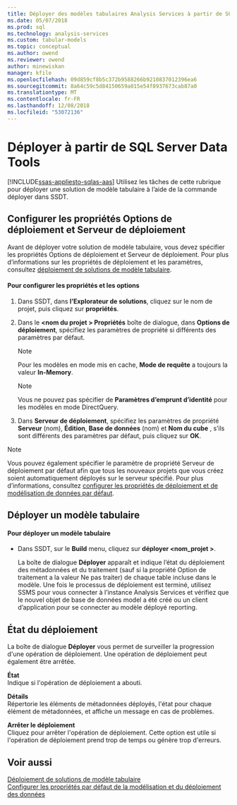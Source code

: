 ```yaml
---
title: Déployer des modèles tabulaires Analysis Services à partir de SQL Server Data Tools | Microsoft Docs
ms.date: 05/07/2018
ms.prod: sql
ms.technology: analysis-services
ms.custom: tabular-models
ms.topic: conceptual
ms.author: owend
ms.reviewer: owend
author: minewiskan
manager: kfile
ms.openlocfilehash: 09d859cf8b5c372b9588266b9210837012396ea6
ms.sourcegitcommit: 8a64c59c5d84150659a015e54f8937673cab87a0
ms.translationtype: MT
ms.contentlocale: fr-FR
ms.lasthandoff: 12/08/2018
ms.locfileid: "53072136"
---
```

# <a name="deploy-from-sql-server-data-tools"></a>Déployer à partir de SQL Server Data Tools
[!INCLUDE[ssas-appliesto-sqlas-aas](../../includes/ssas-appliesto-sqlas-aas.md)]
  Utilisez les tâches de cette rubrique pour déployer une solution de modèle tabulaire à l’aide de la commande déployer dans SSDT.  
  
##  <a name="bkmk_deploy"></a> Configurer les propriétés Options de déploiement et Serveur de déploiement  
 Avant de déployer votre solution de modèle tabulaire, vous devez spécifier les propriétés Options de déploiement et Serveur de déploiement. Pour plus d’informations sur les propriétés de déploiement et les paramètres, consultez [déploiement de solutions de modèle tabulaire](../../analysis-services/tabular-models/tabular-model-solution-deployment-ssas-tabular.md).  
  
#### <a name="to-configure-options-and-properties"></a>Pour configurer les propriétés et les options  
  
1.  Dans SSDT, dans **l’Explorateur de solutions**, cliquez sur le nom de projet, puis cliquez sur **propriétés**.  
  
2.  Dans le  **\<nom du projet > Propriétés** boîte de dialogue, dans **Options de déploiement**, spécifiez les paramètres de propriété si différents des paramètres par défaut.  
  
    > [!NOTE]  
    >  Pour les modèles en mode mis en cache, **Mode de requête** a toujours la valeur **In-Memory**.  
  
    > [!NOTE]  
    >  Vous ne pouvez pas spécifier de **Paramètres d’emprunt d’identité** pour les modèles en mode DirectQuery.  
  
3.  Dans **Serveur de déploiement**, spécifiez les paramètres de propriété **Serveur** (nom), **Édition**, **Base de données** (nom) et **Nom du cube** , s’ils sont différents des paramètres par défaut, puis cliquez sur **OK**.  
  
> [!NOTE]  
>  Vous pouvez également spécifier le paramètre de propriété Serveur de déploiement par défaut afin que tous les nouveaux projets que vous créez soient automatiquement déployés sur le serveur spécifié. Pour plus d’informations, consultez [configurer les propriétés de déploiement et de modélisation de données par défaut](../../analysis-services/tabular-models/configure-default-data-modeling-and-deployment-properties-ssas-tabular.md).  
  
##  <a name="bkmk_deploy_proc"></a> Déployer un modèle tabulaire  
  
#### <a name="to-deploy-a-tabular-model"></a>Pour déployer un modèle tabulaire
  
-   Dans SSDT, sur le **Build** menu, cliquez sur **déployer \<nom_projet >**.  
  
     La boîte de dialogue **Déployer** apparaît et indique l’état du déploiement des métadonnées et du traitement (sauf si la propriété Option de traitement a la valeur Ne pas traiter) de chaque table incluse dans le modèle. Une fois le processus de déploiement est terminé, utilisez SSMS pour vous connecter à l’instance Analysis Services et vérifiez que le nouvel objet de base de données model a été créé ou un client d’application pour se connecter au modèle déployé reporting.  
  
##  <a name="bkmk_deploy_status"></a> État du déploiement  
 La boîte de dialogue **Déployer** vous permet de surveiller la progression d'une opération de déploiement. Une opération de déploiement peut également être arrêtée.  
  
 **État**  
 Indique si l'opération de déploiement a abouti.  
  
 **Détails**  
 Répertorie les éléments de métadonnées déployés, l'état pour chaque élément de métadonnées, et affiche un message en cas de problèmes.  
  
 **Arrêter le déploiement**  
 Cliquez pour arrêter l'opération de déploiement. Cette option est utile si l'opération de déploiement prend trop de temps ou génère trop d'erreurs.  
  
## <a name="see-also"></a>Voir aussi  
 [Déploiement de solutions de modèle tabulaire](../../analysis-services/tabular-models/tabular-model-solution-deployment-ssas-tabular.md)   
 [Configurer les propriétés par défaut de la modélisation et du déploiement des données](../../analysis-services/tabular-models/configure-default-data-modeling-and-deployment-properties-ssas-tabular.md)  
  
  
